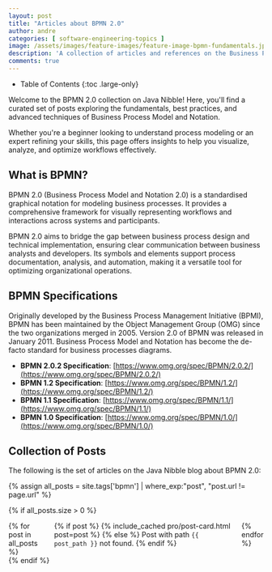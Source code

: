 ```yaml
---
layout: post
title: "Articles about BPMN 2.0"
author: andre
categories: [ software-engineering-topics ]
image: /assets/images/feature-images/feature-image-bpmn-fundamentals.jpg
description: 'A collection of articles and references on the Business Process Management Notation 2.0.'
comments: true
---
```


- Table of Contents
{:toc .large-only}

Welcome to the BPMN 2.0 collection on Java Nibble! Here, you'll find a curated set of posts exploring the 
fundamentals, best practices, and advanced techniques of Business Process Model and Notation. 

Whether you're a beginner looking to understand process modeling or an expert refining your skills, this page offers 
insights to help you visualize, analyze, and optimize workflows effectively.


## What is BPMN?
BPMN 2.0 (Business Process Model and Notation 2.0) is a standardised graphical notation for modeling business 
processes. It provides a comprehensive framework for visually representing workflows and interactions across systems 
and participants. 

BPMN 2.0 aims to bridge the gap between business process design and technical implementation, ensuring clear 
communication between business analysts and developers. Its symbols and elements support process documentation, 
analysis, and automation, making it a versatile tool for optimizing organizational operations.

## BPMN  Specifications
Originally developed by the Business Process Management Initiative (BPMI), BPMN has been maintained by the Object Management Group (OMG) since the two organizations merged in 2005. Version 2.0 of BPMN was released in January 2011. Business Process Model and Notation has become the de-facto standard for business processes diagrams.

* **BPMN 2.0.2 Specification**: [https://www.omg.org/spec/BPMN/2.0.2/](https://www.omg.org/spec/BPMN/2.0.2/)
* **BPMN 1.2 Specification**: [https://www.omg.org/spec/BPMN/1.2/](https://www.omg.org/spec/BPMN/1.2/)
* **BPMN 1.1 Specification**: [https://www.omg.org/spec/BPMN/1.1/](https://www.omg.org/spec/BPMN/1.1/)
* **BPMN 1.0 Specification**: [https://www.omg.org/spec/BPMN/1.0/](https://www.omg.org/spec/BPMN/1.0/)

## Collection of Posts
The following is the set of articles on the Java Nibble blog about BPMN 2.0:

{% assign all_posts = site.tags['bpmn'] | where_exp:"post", "post.url != page.url" %}

{% if all_posts.size > 0 %}
<aside class="other-projects related mb0" role="complementary">
  <div class="columns">
    {% for post in all_posts %}
      <div class="column column-1-2">
        {% if post %}
          {% include_cached pro/post-card.html post=post %}
        {% else %}
          Post with path <code>{{ post_path }}</code> not found.
        {% endif %}
      </div>
    {% endfor %}
  </div>
</aside>
{% endif %}

